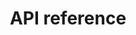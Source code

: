 ---
pcx_content_type: navigation
title: API reference
external_link: /api/operations/notification-alert-types-get-alert-types
weight: 8
_build:
  publishResources: false
  render: never
---